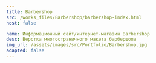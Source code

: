 ```yaml
---
title: Barbershop
src: /works_files/Barbershop/barbershop-index.html
host: false

name: Информационный сайт/интернет-магазин Barbershop
desc: Верстка многостраничного макета барбершопа
img_url: /assets/images/src/Portfolio/Barbershop.jpg
adapted: false
---
```

